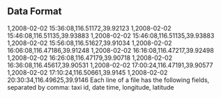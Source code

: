 ## Data Format

1,2008-02-02 15:36:08,116.51172,39.92123
1,2008-02-02 15:46:08,116.51135,39.93883
1,2008-02-02 15:46:08,116.51135,39.93883
1,2008-02-02 15:56:08,116.51627,39.91034
1,2008-02-02 16:06:08,116.47186,39.91248
1,2008-02-02 16:16:08,116.47217,39.92498
1,2008-02-02 16:26:08,116.47179,39.90718
1,2008-02-02 16:36:08,116.45617,39.90531
1,2008-02-02 17:00:24,116.47191,39.90577
1,2008-02-02 17:10:24,116.50661,39.9145
1,2008-02-02 20:30:34,116.49625,39.9146
Each line of a file has the following fields, separated by comma:
taxi id, date time, longitude, latitude